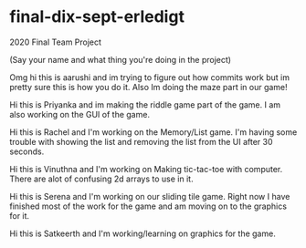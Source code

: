 # final-dix-sept-erledigt
2020 Final Team Project

(Say your name and what thing you're doing in the project)

Omg hi this is aarushi and im trying to figure out how commits work but im pretty sure this is how you do it. Also Im doing the maze part in our game! 

Hi this is Priyanka and im making the riddle game part of the game. I am also working on the GUI of the game. 

Hi this is Rachel and I'm working on the Memory/List game. I'm having some trouble with showing the list and removing the list from the UI after 30 seconds.

Hi this is Vinuthna and I'm working on Making tic-tac-toe with computer. There are alot of confusing 2d arrays to use in it.

Hi this is Serena and I'm working on our sliding tile game. Right now I have finished most of the work for the game and am moving on to the graphics for it.

Hi this is Satkeerth and I'm working/learning on graphics for the game.
